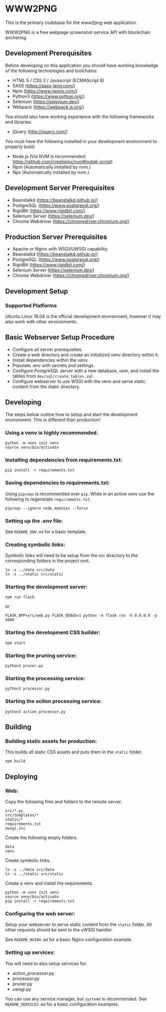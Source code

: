 # WWW2PNG

This is the primary codebase for the www2png web application.

WWW2PNG is a free webpage screenshot service API with blockchain anchoring.

## Development Prerequisites

Before developing on this application you should have working knowledge of the following technologies and toolchains:

* HTML 5 / CSS 3 / Javascript (ECMAScript 6)
* SASS (https://sass-lang.com/)
* Npm (https://www.npmjs.com/)
* Python3 (https://www.python.org/)
* Selenium (https://selenium.dev/)
* Webpack (https://webpack.js.org/)

You should also have working experience with the following frameworks and libraries:

* jQuery (http://jquery.com/)

You must have the following installed in your development environment to properly build:

* Node.js (Via NVM is recommended: https://github.com/creationix/nvm#install-script)
* Npm (Automatically installed by nvm.)
* Npx (Automatically installed by nvm.)

## Development Server Prerequisites

* Beanstalkd (https://beanstalkd.github.io/)
* PostgreSQL (https://www.postgresql.org/)
* RigidBit (https://www.rigidbit.com/)
* Selenium Server (https://selenium.dev/)
* Chrome Webdriver (https://chromedriver.chromium.org/)

## Production Server Prerequisites

* Apache or Nginx with WSGI/UWSGI capability.
* Beanstalkd (https://beanstalkd.github.io/)
* PostgreSQL (https://www.postgresql.org/)
* RigidBit (https://www.rigidbit.com/)
* Selenium Server (https://selenium.dev/)
* Chrome Webdriver (https://chromedriver.chromium.org/)

## Development Setup

### Supported Platforms

Ubuntu Linux 18.04 is the official development environment, however it may also work with other environments.

## Basic Webserver Setup Procedure
* Configure all server prerequisites.
* Create a web directory and create an initialized venv directory within it.
* Install dependencies within the venv.
* Populate .env with secrets and settings.
* Configure PostgreSQL server with a new database, user, and install the tables from `dev/sql/create_tables.sql`.
* Configure webserver to use WSGI with the venv and serve static content from the static directory.

## Developing

The steps below outline how to setup and start the development environment. This is different than production!

### Using a venv is highly recommended.
```
python -m venv init venv
source venv/bin/activate
```

### Installing dependencies from requirements.txt:
```
pip install -r requirements.txt
```

### Saving dependencies to requirements.txt:
Using `pipreqs` is recommended over `pip`. While in an active venv use the following to regenerate `requirements.txt`.
```
pipreqs --ignore node_modules --force
```

### Setting up the .env file:

See `README_ENV.md` for a basic template.

### Creating symbolic links:
Symbolic links will need to be setup from the src directory to the corresponding folders in the project root.
```
ln -s ../data src/data
ln -s ../static src/static
```

### Starting the development server:
```
npm run flask
```
or
```
FLASK_APP=src/web.py FLASK_DEBUG=1 python -m flask run -h 0.0.0.0 -p 5000
```

### Starting the development CSS builder:
```
npm start
```

### Starting the pruning service:
```
python3 pruner.py
```

### Starting the processing service:
```
python3 processor.py
```

### Starting the aciton processing service:
```
python3 action_processor.py
```

## Building

### Building static assets for production:
This builds all static CSS assets and puts them in the `static` folder.
```
npm build
```

## Deploying

### Web:
Copy the following files and folders to the remote server.
```
src/*.py
src/templates/*
static/*
requirements.txt
uwsgi.ini
```
Create the following empty folders.
```
data
venv
```
Create symbolic links.
```
ln -s ../data src/data
ln -s ../static src/static
```
Create a venv and install the requirements.
```
python -m venv init venv
source venv/bin/activate
pip install -r requirements.txt
```

### Configuring the web server:

Setup your webserver to serve static content from the `static` folder. All other requests should be sent to the uWSGI handler.

See `README_NGINX.md` for a basic Nginx configuration example.

### Setting up services:
You will need to also setup services for:
- action_processor.py
- processor.py
- pruner.py
- uwsgi.py

You can use any service manager, but `systemd` is recommended. See `README_SERVICES.md` for a basic configuration examples.
